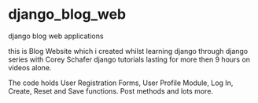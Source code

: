 # django_blog_web
django blog web applications


this is Blog Website which i created whilst learning django through django series with Corey Schafer django tutorials lasting for more then 9 hours on videos alone.

The code holds User Registration Forms, User Profile Module, Log In, Create, Reset and Save functions. Post methods and lots more.
